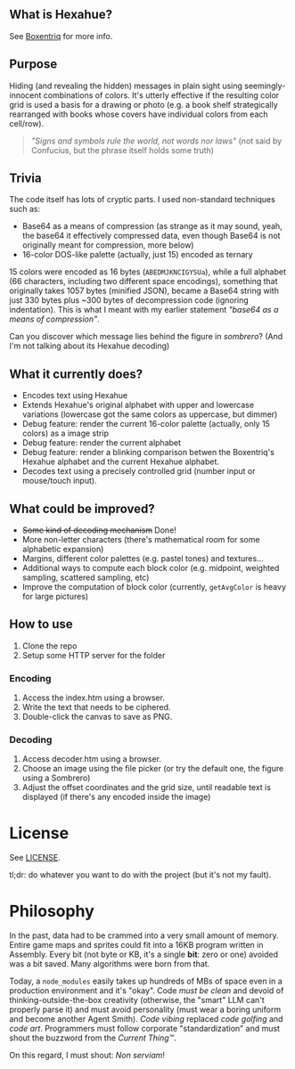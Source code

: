 ## What is Hexahue?
See [Boxentriq](https://www.boxentriq.com/code-breaking/hexahue) for more info.

## Purpose
Hiding (and revealing the hidden) messages in plain sight using seemingly-innocent combinations of colors. It's utterly effective if the resulting color grid is used a basis for a drawing or photo (e.g. a book shelf strategically rearranged with books whose covers have individual colors from each cell/row).

> _"Signs and symbols rule the world, not words nor laws"_
(not said by Confucius, but the phrase itself holds some truth)

## Trivia
The code itself has lots of cryptic parts. I used non-standard techniques such as:
 - Base64 as a means of compression (as strange as it may sound, yeah, the base64 it effectively compressed data, even though Base64 is not originally meant for compression, more below)
 - 16-color DOS-like palette (actually, just 15) encoded as ternary

15 colors were encoded as 16 bytes (`ABEDMJKNCIGYSUa`), while a full alphabet (66 characters, including two different space encodings), something that originally takes 1057 bytes (minified JSON), became a Base64 string with just 330 bytes plus ~300 bytes of decompression code (ignoring indentation). This is what I meant with my earlier statement _"base64 as a means of compression"_. 

Can you discover which message lies behind the figure in _sombrero_? (And I'm not talking about its Hexahue decoding)

## What it currently does?
- Encodes text using Hexahue
- Extends Hexahue's original alphabet with upper and lowercase variations (lowercase got the same colors as uppercase, but dimmer)
- Debug feature: render the current 16-color palette (actually, only 15 colors) as a image strip
- Debug feature: render the current alphabet
- Debug feature: render a blinking comparison betwen the Boxentriq's Hexahue alphabet and the current Hexahue alphabet.
- Decodes text using a precisely controlled grid (number input or mouse/touch input).

## What could be improved?
- ~~Some kind of decoding mechanism~~ Done!
- More non-letter characters (there's mathematical room for some alphabetic expansion)
- Margins, different color palettes (e.g. pastel tones) and textures...
- Additional ways to compute each block color (e.g. midpoint, weighted sampling, scattered sampling, etc)
- Improve the computation of block color (currently, `getAvgColor` is heavy for large pictures)

## How to use
1. Clone the repo
2. Setup some HTTP server for the folder

### Encoding
1. Access the index.htm using a browser.
2. Write the text that needs to be ciphered.
3. Double-click the canvas to save as PNG.

### Decoding
1. Access decoder.htm using a browser.
2. Choose an image using the file picker (or try the default one, the figure using a Sombrero)
3. Adjust the offset coordinates and the grid size, until readable text is displayed (if there's any encoded inside the image)

# License
See [LICENSE](LICENSE).

tl;dr: do whatever you want to do with the project (but it's not my fault).

# Philosophy

In the past, data had to be crammed into a very small amount of memory. Entire game maps and sprites could fit into a 16KB program written in Assembly. Every bit (not byte or KB, it's a single **bit**: zero or one) avoided was a bit saved. Many algorithms were born from that.

Today, a `node_modules` easily takes up hundreds of MBs of space even in a production environment and it's "okay". Code _must be clean_ and devoid of thinking-outside-the-box creativity (otherwise, the "smart" LLM can't properly parse it) and must avoid personality (must wear a boring uniform and become another Agent Smith). _Code vibing_ replaced _code golfing_ and _code art_. Programmers must follow corporate "standardization" and must shout the buzzword from the _Current Thing™_. 

On this regard, I must shout: _Non serviam_!